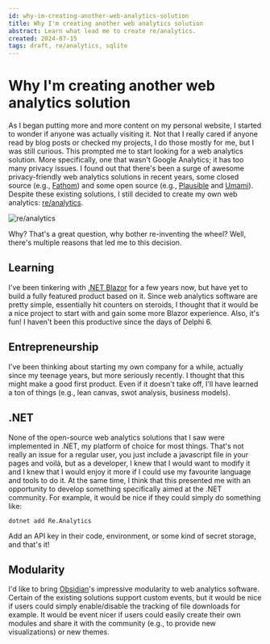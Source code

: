 ```yaml
---
id: why-im-creating-another-web-analytics-solution
title: Why I'm creating another web analytics solution
abstract: Learn what lead me to create re/analytics.
created: 2024-07-15
tags: draft, re/analytics, sqlite
---
```


# Why I'm creating another web analytics solution
As I began putting more and more content on my personal website, I started to wonder if anyone was actually visiting it. Not that I really cared if anyone read by blog posts or checked my projects, I do those mostly for me, but I was still curious. This prompted me to start looking for a web analytics solution. More specifically, one that wasn't Google Analytics; it has too many privacy issues. I found out that there's been a surge of awesome privacy-friendly web analytics solutions in recent years, some closed source (e.g., [Fathom](https://usefathom.com/)) and some open source (e.g., [Plausible](https://plausible.io/) and [Umami](https://umami.is/)). Despite these existing solutions, I still decided to create my own web analytics: [re/analytics](https://analytics.andrew-bedford.ca/andrew-bedford.ca/).

![re/analytics](posts/images/re-analytics-2024-07-29.png)

Why? That's a great question, why bother re-inventing the wheel? Well, there's multiple reasons that led me to this decision.

## Learning
I've been tinkering with [.NET Blazor](https://dotnet.microsoft.com/en-us/apps/aspnet/web-apps/blazor) for a few years now, but have yet to build a fully featured product based on it. Since web analytics software are pretty simple, essentially hit counters on steroids, I thought that it would be a nice project to start with and gain some more Blazor experience. Also, it's fun! I haven't been this productive since the days of Delphi 6.

## Entrepreneurship
I've been thinking about starting my own company for a while, actually since my teenage years, but more seriously recently. I thought that this might make a good first product. Even if it doesn't take off, I'll have learned a ton of things (e.g., lean canvas, swot analysis, business models).

## .NET
None of the open-source web analytics solutions that I saw were implemented in .NET, my platform of choice for most things. That's not really an issue for a regular user, you just include a javascript file in your pages and voilà, but as a developer, I knew that I would want to modify it and I knew that I would enjoy it more if I could use my favourite language and tools to do it. At the same time, I think that this presented me with an opportunity to develop something specifically aimed at the .NET community. For example, it would be nice if they could simply do something like:
```
dotnet add Re.Analytics
```
Add an API key in their code, environment, or some kind of secret storage, and that's it!

## Modularity
I'd like to bring [Obsidian](https://obsidian.md/)'s impressive modularity to web analytics software. Certain of the existing solutions support custom events, but it would be nice if users could simply enable/disable the tracking of file downloads for example. It would be event nicer if users could easily create their own modules and share it with the community (e.g., to provide new visualizations) or new themes.

<!--
## Ideas
-->